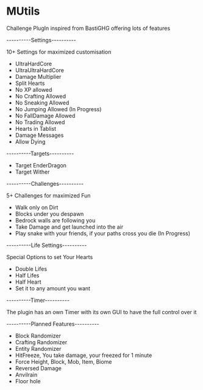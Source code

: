 # MUtils

Challenge PlugIn inspired from BastiGHG offering lots of features

----------Settings----------

10+ Settings for maximized customisation

- UltraHardCore
- UltraUltraHardCore
- Damage Multiplier
- Split Hearts
- No XP allowed
- No Crafting Allowed
- No Sneaking Allowed
- No Jumping Allowed (In Progress)
- No FallDamage Allowed
- No Trading Allowed
- Hearts in Tablist
- Damage Messages 
- Allow Dying

----------Targets----------
- Target EnderDragon
- Target Wither

----------Challenges----------

5+ Challenges for maximized Fun

- Walk only on Dirt
- Blocks under you despawn
- Bedrock walls are following you
- Take Damage and get launched into the air
- Play snake with your friends, if your paths cross you die (In Progress)

----------Life Settings----------

Special Options to set Your Hearts

- Double Lifes
- Half Lifes
- Half Heart
- Set it to any amount you want

----------Timer----------

The plugin has an own Timer with its own GUI to have the full control over it

----------Planned Features----------
- Block Randomizer
- Crafting Randomizer
- Entity Randomizer
- HitFreeze, You take damage, your freezed for 1 minute
- Force Height, Block, Mob, Item, Biome
- Reversed Damage
- Anvilrain
- Floor hole
